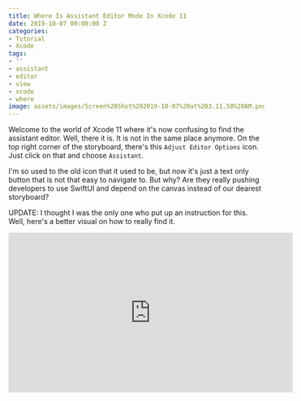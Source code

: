 ```yaml
---
title: Where Is Assistant Editor Mode In Xcode 11
date: 2019-10-07 00:00:00 Z
categories:
- Tutorial
- Xcode
tags:
- ''
- assistant
- editor
- view
- xcode
- where
image: assets/images/Screen%20Shot%202019-10-07%20at%203.11.58%20AM.png
---
```


Welcome to the world of Xcode 11 where it's now confusing to find the assistant editor. Well, there it is. It is not in the same place anymore. On the top right corner of the storyboard, there's this `Adjust Editor Options` icon. Just click on that and choose `Assistant`. 

I'm so used to the old icon that it used to be, but now it's just a text only button that is not that easy to navigate to. But why? Are they really pushing developers to use SwiftUI and depend on the canvas instead of our dearest storyboard?

UPDATE: I thought I was the only one who put up an instruction for this. Well, here's a better visual on how to really find it.

<iframe width="560" height="315" src="https://www.youtube.com/embed/rTn02yqIj6w" frameborder="0" allow="accelerometer; autoplay; encrypted-media; gyroscope; picture-in-picture" allowfullscreen></iframe>
